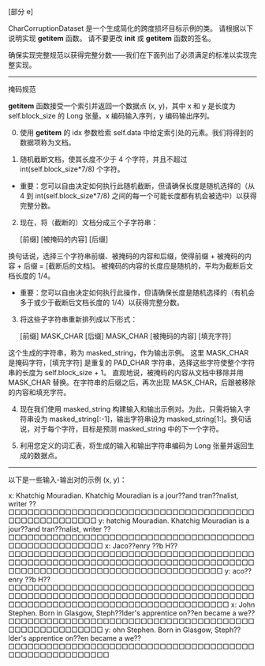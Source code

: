  [部分 e]

 CharCorruptionDataset 是一个生成简化的跨度损坏目标示例的类。
 请根据以下说明实现 __getitem__ 函数。
 请不要更改 __init__ 或 __getitem__ 函数的签名。

 确保实现完整规范以获得完整分数——我们在下面列出了必须满足的标准以实现完整实现。

 --------------
 掩码规范

 __getitem__ 函数接受一个索引并返回一个数据点 (x, y)，其中 x 和 y 是长度为 self.block_size 的 Long 张量。x 编码输入序列，y 编码输出序列。

 0. 使用 __getitem__ 的 idx 参数检索 self.data 中给定索引处的元素。我们将得到的数据项称为文档。

 1. 随机截断文档，使其长度不少于 4 个字符，并且不超过 int(self.block_size*7/8) 个字符。

 - 重要：您可以自由决定如何执行此随机截断，但请确保长度是随机选择的（从 4 到 int(self.block_size*7/8) 之间的每一个可能长度都有机会被选中）以获得完整分数。

 2. 现在，将（截断的）文档分成三个子字符串：

    [前缀] [被掩码的内容] [后缀]

   换句话说，选择三个字符串前缀、被掩码的内容和后缀，使得前缀 + 被掩码的内容 + 后缀 = [截断后的文档]。
   被掩码的内容的长度应是随机的，平均为截断后文档长度的 1/4。

 - 重要：您可以自由决定如何执行此操作，但请确保长度是随机选择的（有机会多于或少于截断后文档长度的 1/4）以获得完整分数。

 3. 将这些子字符串重新排列成以下形式：

     [前缀] MASK_CHAR [后缀] MASK_CHAR [被掩码的内容] [填充字符]

   这个生成的字符串，称为 masked_string，作为输出示例。
   这里 MASK_CHAR 是掩码字符，[填充字符] 是重复的 PAD_CHAR 字符串，选择这些字符使整个字符串的长度为 self.block_size + 1。
   直观地说，被掩码的内容从文档中移除并用 MASK_CHAR 替换。在字符串的后缀之后，再次出现 MASK_CHAR，后跟被移除的内容和填充字符。

 4. 现在我们使用 masked_string 构建输入和输出示例对。为此，只需将输入字符串设为 masked_string[:-1]，输出字符串设为 masked_string[1:]。换句话说，对于每个字符，目标是预测 masked_string 中的下一个字符。

 5. 利用您定义的词汇表，将生成的输入和输出字符串编码为 Long 张量并返回生成的数据点。

 ----------------
 以下是一些输入-输出对的示例 (x, y)：

   x: Khatchig Mouradian. Khatchig Mouradian is a jour⁇and tran⁇nalist, writer ⁇□□□□□□□□□□□□□□□□□□□□□□□□□□□□□□□□□□□□□□□□□□□□□□□□□□□□□
   y: hatchig Mouradian. Khatchig Mouradian is a jour⁇and tran⁇nalist, writer ⁇□□□□□□□□□□□□□□□□□□□□□□□□□□□□□□□□□□□□□□□□□□□□□□□□□□□□□□
   x: Jaco⁇enry ⁇b H⁇□□□□□□□□□□□□□□□□□□□□□□□□□□□□□□□□□□□□□□□□□□□□□□□□□□□□□□□□□□□□□□□□□□□□□□□□□□□□□□□□□□□□□□□□□□□□□□□□□□□□□□□□□□□□□□□□
   y: aco⁇enry ⁇b H⁇□□□□□□□□□□□□□□□□□□□□□□□□□□□□□□□□□□□□□□□□□□□□□□□□□□□□□□□□□□□□□□□□□□□□□□□□□□□□□□□□□□□□□□□□□□□□□□□□□□□□□□□□□□□□□□□□□
   x: John Stephen. Born in Glasgow, Steph⁇lder's apprentice on⁇en became a we⁇□□□□□□□□□□□□□□□□□□□□□□□□□□□□□□□□□□□□□□□□□□□□□□□□□□□□□□
   y: ohn Stephen. Born in Glasgow, Steph⁇lder's apprentice on⁇en became a we⁇□□□□□□□□□□□□□□□□□□□□□□□□□□□□□□□□□□□□□□□□□□□□□□□□□□□□□□□
